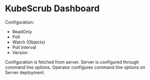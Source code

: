 # KubeScrub Dashboard

Configuration:

- ReadOnly
- Poll
- Watch (Objects)
- Poll Interval
- Version

Configuration is fetched from server.
Server is configured through command line options.
Operator configures command line options on Server deployment.
